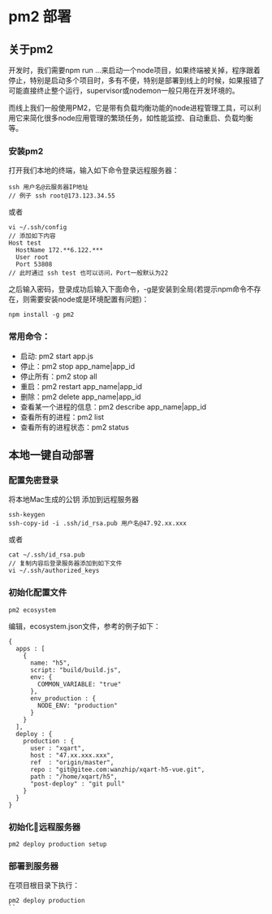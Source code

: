 # pm2 部署 

## 关于pm2
开发时，我们需要npm run …来启动一个node项目，如果终端被关掉，程序跟着停止，特别是启动多个项目时，多有不便，特别是部署到线上的时候，如果报错了可能直接终止整个运行，supervisor或nodemon一般只用在开发环境的。

而线上我们一般使用PM2，它是带有负载均衡功能的node进程管理工具，可以利用它来简化很多node应用管理的繁琐任务，如性能监控、自动重启、负载均衡等。

### 安装pm2
打开我们本地的终端，输入如下命令登录远程服务器：
```
ssh 用户名@云服务器IP地址
// 例子 ssh root@173.123.34.55
```
或者
```
vi ~/.ssh/config
// 添加如下内容
Host test
  HostName 172.**6.122.***
  User root
  Port 53808
// 此时通过 ssh test 也可以访问，Port一般默认为22
```
之后输入密码，登录成功后输入下面命令，-g是安装到全局(若提示npm命令不存在，则需要安装node或是环境配置有问题)：
```
npm install -g pm2
```
### 常用命令：
- 启动:  pm2 start app.js
- 停止：pm2 stop app_name|app_id
- 停止所有：pm2 stop all
- 重启：pm2 restart app_name|app_id
- 删除：pm2 delete app_name|app_id
- 查看某一个进程的信息：pm2 describe app_name|app_id
- 查看所有的进程：pm2 list
- 查看所有的进程状态：pm2 status

## 本地一键自动部署
### 配置免密登录
将本地Mac生成的公钥 添加到远程服务器
```
ssh-keygen
ssh-copy-id -i .ssh/id_rsa.pub 用户名@47.92.xx.xxx
```
或者
```
cat ~/.ssh/id_rsa.pub
// 复制内容后登录服务器添加到如下文件
vi ~/.ssh/authorized_keys
```

### 初始化配置文件
```
pm2 ecosystem
```
编辑，ecosystem.json文件，参考的例子如下：
```
{
  apps : [
    {
      name: "h5",
      script: "build/build.js",
      env: {
        COMMON_VARIABLE: "true"
      },
      env_production : {
        NODE_ENV: "production"
      }
    }
  ],
  deploy : {
    production : {
      user : "xqart",
      host : "47.xx.xxx.xxx",
      ref  : "origin/master",
      repo : "git@gitee.com:wanzhip/xqart-h5-vue.git",
      path : "/home/xqart/h5",
      "post-deploy" : "git pull"
    }
  }
}

```
### 初始化远程服务器
```
pm2 deploy production setup
```
### 部署到服务器
在项目根目录下执行：
```
pm2 deploy production
``